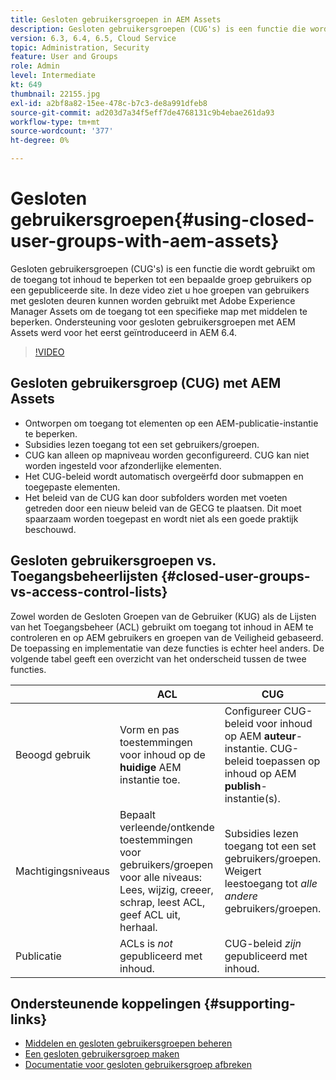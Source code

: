 ```yaml
---
title: Gesloten gebruikersgroepen in AEM Assets
description: Gesloten gebruikersgroepen (CUG's) is een functie die wordt gebruikt om de toegang tot inhoud te beperken tot een bepaalde groep gebruikers op een gepubliceerde site. In deze video ziet u hoe groepen van gebruikers met gesloten deuren kunnen worden gebruikt met Adobe Experience Manager Assets om de toegang tot een specifieke map met middelen te beperken.
version: 6.3, 6.4, 6.5, Cloud Service
topic: Administration, Security
feature: User and Groups
role: Admin
level: Intermediate
kt: 649
thumbnail: 22155.jpg
exl-id: a2bf8a82-15ee-478c-b7c3-de8a991dfeb8
source-git-commit: ad203d7a34f5eff7de4768131c9b4ebae261da93
workflow-type: tm+mt
source-wordcount: '377'
ht-degree: 0%

---
```


# Gesloten gebruikersgroepen{#using-closed-user-groups-with-aem-assets}

Gesloten gebruikersgroepen (CUG&#39;s) is een functie die wordt gebruikt om de toegang tot inhoud te beperken tot een bepaalde groep gebruikers op een gepubliceerde site. In deze video ziet u hoe groepen van gebruikers met gesloten deuren kunnen worden gebruikt met Adobe Experience Manager Assets om de toegang tot een specifieke map met middelen te beperken. Ondersteuning voor gesloten gebruikersgroepen met AEM Assets werd voor het eerst geïntroduceerd in AEM 6.4.

>[!VIDEO](https://video.tv.adobe.com/v/22155?quality=12&learn=on)

## Gesloten gebruikersgroep (CUG) met AEM Assets

* Ontworpen om toegang tot elementen op een AEM-publicatie-instantie te beperken.
* Subsidies lezen toegang tot een set gebruikers/groepen.
* CUG kan alleen op mapniveau worden geconfigureerd. CUG kan niet worden ingesteld voor afzonderlijke elementen.
* Het CUG-beleid wordt automatisch overgeërfd door submappen en toegepaste elementen.
* Het beleid van de CUG kan door subfolders worden met voeten getreden door een nieuw beleid van de GECG te plaatsen. Dit moet spaarzaam worden toegepast en wordt niet als een goede praktijk beschouwd.

## Gesloten gebruikersgroepen vs. Toegangsbeheerlijsten {#closed-user-groups-vs-access-control-lists}

Zowel worden de Gesloten Groepen van de Gebruiker (KUG) als de Lijsten van het Toegangsbeheer (ACL) gebruikt om toegang tot inhoud in AEM te controleren en op AEM gebruikers en groepen van de Veiligheid gebaseerd. De toepassing en implementatie van deze functies is echter heel anders. De volgende tabel geeft een overzicht van het onderscheid tussen de twee functies.

|  | ACL | CUG |
| ----------------- | -------------------------------------------------------------------------------------------------------------------------------- | ----------------------------------------------------------------------------------------------------------------------------- |
| Beoogd gebruik | Vorm en pas toestemmingen voor inhoud op de **huidige** AEM instantie toe. | Configureer CUG-beleid voor inhoud op AEM **auteur**-instantie. CUG-beleid toepassen op inhoud op AEM **publish**-instantie(s). |
| Machtigingsniveaus | Bepaalt verleende/ontkende toestemmingen voor gebruikers/groepen voor alle niveaus: Lees, wijzig, creeer, schrap, leest ACL, geef ACL uit, herhaal. | Subsidies lezen toegang tot een set gebruikers/groepen. Weigert leestoegang tot *alle andere* gebruikers/groepen. |
| Publicatie | ACLs is *not* gepubliceerd met inhoud. | CUG-beleid *zijn* gepubliceerd met inhoud. |

## Ondersteunende koppelingen {#supporting-links}

* [Middelen en gesloten gebruikersgroepen beheren](https://experienceleague.adobe.com/docs/experience-manager-65/assets/managing/manage-assets.html?lang=en#closed-user-group)
* [Een gesloten gebruikersgroep maken](https://experienceleague.adobe.com/docs/experience-manager-65/administering/security/cug.html)
* [Documentatie voor gesloten gebruikersgroep afbreken](https://jackrabbit.apache.org/oak/docs/security/authorization/cug.html)
